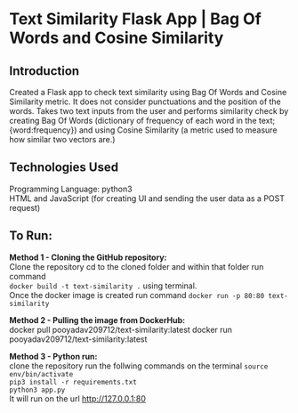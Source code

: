 # Text Similarity Flask App | Bag Of Words and Cosine Similarity

## Introduction

Created a Flask app to check text similarity using Bag Of Words and Cosine Similarity metric. It does not consider punctuations and the position of the words. Takes two text inputs from the user and performs similarity check by creating Bag Of Words (dictionary of frequency of each word in the text; {word:frequency}) and using Cosine Similarity (a metric used to measure how similar two vectors are.) 

## Technologies Used
Programming Language:
    python3<br>
    HTML and JavaScript (for creating UI and sending the user data as a POST request) <br> 

## To Run: 
**Method 1 - Cloning the GitHub repository:** <br>
    Clone the repository 
    cd to the cloned folder and within that folder run command <br> `docker build -t text-similarity .` using terminal. <br> 
    Once the docker image is created run command `docker run -p 80:80 text-similarity`

**Method 2 - Pulling the image from DockerHub:** <br>
    docker pull pooyadav209712/text-similarity:latest
    docker run pooyadav209712/text-similarity:latest

**Method 3 - Python run:** <br> 
    clone the repository 
    run the follwing commands on the terminal `source env/bin/activate` <br>
                                              `pip3 install -r requirements.txt` <br>
                                              `python3 app.py` <br>
    It will run on the url http://127.0.0.1:80

